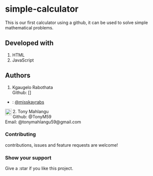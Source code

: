 # simple-calculator
This is our first calculator using a github, it can be used to solve simple mathematical problems.

## Developed with
1. HTML
2. JavaScript

## Authors
1. Kgaugelo Rabothata <br>
   Github: [<a href="@kgaugelo-rabothata"></a>] <br>
  - : [@misskayrabs](https://twitter.com/misskayrabs)
   <img align="left" alt="codeSTACKr | Twitter" width="22px" src="https://cdn.jsdelivr.net/npm/simple-icons@v3/icons/twitter.svg" />
2. Tony Mahlangu <br>
   Github: @TonyM59 <br>
   Email: @tonymahlangu59@gmail.com

### Contributing
contributions, issues and feature requests are welcome!

### Show your support
Give a :star if you like this project.


